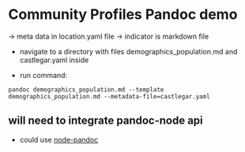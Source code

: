# Community Profiles Pandoc demo

-> meta data in location.yaml file
-> indicator is markdown file

- navigate to a directory with files demographics_population.md and castlegar.yaml inside

- run command:
```
pandoc demographics_population.md --template demographics_population.md --metadata-file=castlegar.yaml
```

## will need to integrate pandoc-node api
- could use [node-pandoc](https://www.npmjs.com/package/node-pandoc)
